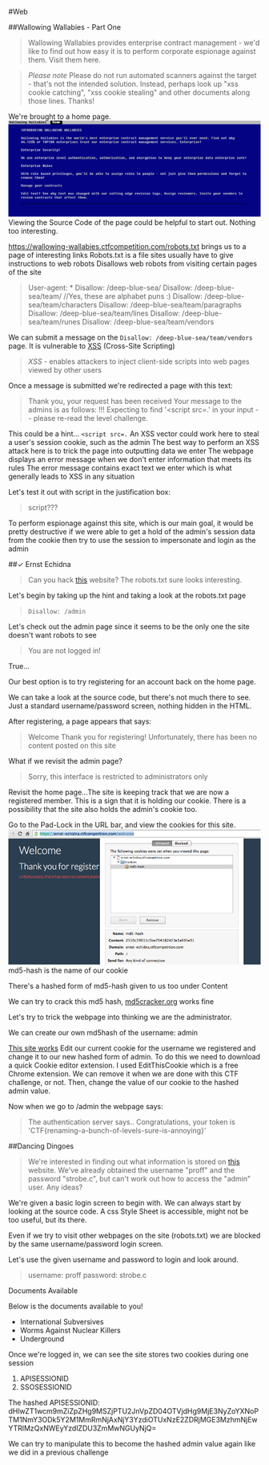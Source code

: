 #Web

##Wallowing Wallabies - Part One
>Wallowing Wallabies provides enterprise contract management - we'd like to find out how easy it is to perform corporate espionage against them. Visit them here.

>*Please note* Please do not run automated scanners against the target - that's not the intended solution. Instead, perhaps look up "xss cookie catching", "xss cookie stealing" and other documents along those lines. Thanks!

We're brought to a home page.
![](https://github.com/lsp7856/Google-CTF/blob/master/CTF1.png)
Viewing the Source Code of the page could be helpful to start out.
Nothing too interesting.

https://wallowing-wallabies.ctfcompetition.com/robots.txt
brings us to a page of interesting links
Robots.txt is a file sites usually have to give instructions to web robots
Disallows web robots from visiting certain pages of the site
>User-agent: *
Disallow: /deep-blue-sea/
Disallow: /deep-blue-sea/team/
//Yes, these are alphabet puns :)
Disallow: /deep-blue-sea/team/characters
Disallow: /deep-blue-sea/team/paragraphs
Disallow: /deep-blue-sea/team/lines
Disallow: /deep-blue-sea/team/runes
Disallow: /deep-blue-sea/team/vendors

We can submit a message on the `Disallow: /deep-blue-sea/team/vendors` page. It is vulnerable to [XSS](http://www.golemtechnologies.com/articles/prevent-xss "XSS") (Cross-Site Scripting)
><em>XSS</em> - enables attackers to inject client-side scripts into web pages viewed by other users

Once a message is submitted we're redirected a page with this text:
>Thank you, your request has been received
Your message to the admins is as follows:
!!! Expecting to find '<script src=.' in your input -- please re-read the level challenge.

This could be a hint... `<script src=.`
An XSS vector could work here to steal a user's session cookie, such as the admin
The best way to perform an XSS attack here is to trick the page into outputting data we enter
The webpage displays an error message when we don't enter information that meets its rules
The error message contains exact text we enter which is what generally leads to XSS in any situation

Let's test it out with script in the justification box:

>script???

To perform espionage against this site, which is our main goal, it would be pretty destructive if we were able to get a hold of the admin's session data from the cookie then try to use the session to impersonate and login as the admin


##✓ Ernst Echidna
>Can you hack [this](http://ernst-echidna.ctfcompetition.com "this") website? The robots.txt sure looks interesting.

Let's begin by taking up the hint and taking a look at the robots.txt page
>`Disallow: /admin`

Let's check out the admin page since it seems to be the only one the site doesn't want robots to see
>You are not logged in!

True...

Our best option is to try registering for an account back on the home page.

We can take a look at the source code, but there's not much there to see. Just a standard username/password screen, nothing hidden in the HTML.

After registering, a page appears that says:
>Welcome
>Thank you for registering!
>Unfortunately, there has been no content posted on this site

What if we revisit the admin page?
>Sorry, this interface is restricted to administrators only

Revisit the home page...The site is keeping track that we are now a registered member. This is a sign that it is holding our cookie. There is a possibility that the site also holds the admin's cookie too.

Go to the Pad-Lock in the URL bar, and view the cookies for this site.
![](https://github.com/lsp7856/Google-CTF/blob/master/Screen%20Shot%202016-05-25%20at%201.45.50%20PM.png?raw=true)
md5-hash is the name of our cookie

There's a hashed form of md5-hash given to us too under Content

We can try to crack this md5 hash, [md5cracker.org](http://md5cracker.org) works fine

Let's try to trick the webpage into thinking we are the administrator.

We can create our own md5hash of the username: admin

[This site works](http://md5cracker.org/create-md5)
Edit our current cookie for the username we registered and change it to our new hashed form of admin.
To do this we need to download a quick Cookie editor extension. I used EditThisCookie which is a free Chrome extension. We can remove it when we are done with this CTF challenge, or not. Then, change the value of our cookie to the hashed admin value.

Now when we go to /admin the webpage says:
>The authentication server says..
>Congratulations, your token is 'CTF{renaming-a-bunch-of-levels-sure-is-annoying}'

##Dancing Dingoes
>We're interested in finding out what information is stored on [this](https://dancing-dingoes.ctfcompetition.com/) website. We've already obtained the username "proff" and the password "strobe.c", but can't work out how to access the "admin" user. Any ideas?

We're given a basic login screen to begin with. We can always start by looking at the source code.
A css Style Sheet is accessible, might not be too useful, but its there.

Even if we try to visit other webpages on the site (robots.txt) we are blocked by the same username/password login screen.

Let's use the given username and password to login and look around.
>username: proff
>password: strobe.c

Documents Available

Below is the documents available to you!
* International Subversives
* Worms Against Nuclear Killers
* Underground

Once we're logged in, we can see the site stores two cookies during one session
1. APISESSIONID
2. SSOSESSIONID

The hashed APISESSIONID: dHlwZT1wcm9mZiZpZHg9MSZjPTU2JnVpZD04OTVjdHg9MjE3NyZoYXNoPTM1NmY3ODk5Y2M1MmRmNjAxNjY3YzdiOTUxNzE2ZDRjMGE3MzhmNjEwYTRlMzQxNWEyYzdlZDU3ZmMwNGUyNjQ=

We can try to manipulate this to become the hashed admin value again like we did in a previous challenge
